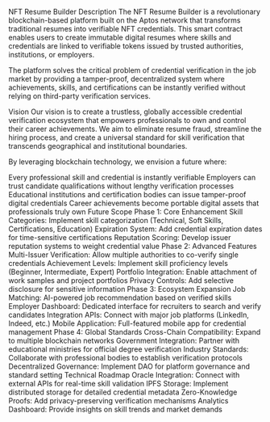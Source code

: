 NFT Resume Builder
Description
The NFT Resume Builder is a revolutionary blockchain-based platform built on the Aptos network that transforms traditional resumes into verifiable NFT credentials. This smart contract enables users to create immutable digital resumes where skills and credentials are linked to verifiable tokens issued by trusted authorities, institutions, or employers.

The platform solves the critical problem of credential verification in the job market by providing a tamper-proof, decentralized system where achievements, skills, and certifications can be instantly verified without relying on third-party verification services.

Vision
Our vision is to create a trustless, globally accessible credential verification ecosystem that empowers professionals to own and control their career achievements. We aim to eliminate resume fraud, streamline the hiring process, and create a universal standard for skill verification that transcends geographical and institutional boundaries.

By leveraging blockchain technology, we envision a future where:

Every professional skill and credential is instantly verifiable
Employers can trust candidate qualifications without lengthy verification processes
Educational institutions and certification bodies can issue tamper-proof digital credentials
Career achievements become portable digital assets that professionals truly own
Future Scope
Phase 1: Core Enhancement
Skill Categories: Implement skill categorization (Technical, Soft Skills, Certifications, Education)
Expiration System: Add credential expiration dates for time-sensitive certifications
Reputation Scoring: Develop issuer reputation systems to weight credential value
Phase 2: Advanced Features
Multi-Issuer Verification: Allow multiple authorities to co-verify single credentials
Achievement Levels: Implement skill proficiency levels (Beginner, Intermediate, Expert)
Portfolio Integration: Enable attachment of work samples and project portfolios
Privacy Controls: Add selective disclosure for sensitive information
Phase 3: Ecosystem Expansion
Job Matching: AI-powered job recommendation based on verified skills
Employer Dashboard: Dedicated interface for recruiters to search and verify candidates
Integration APIs: Connect with major job platforms (LinkedIn, Indeed, etc.)
Mobile Application: Full-featured mobile app for credential management
Phase 4: Global Standards
Cross-Chain Compatibility: Expand to multiple blockchain networks
Government Integration: Partner with educational ministries for official degree verification
Industry Standards: Collaborate with professional bodies to establish verification protocols
Decentralized Governance: Implement DAO for platform governance and standard setting
Technical Roadmap
Oracle Integration: Connect with external APIs for real-time skill validation
IPFS Storage: Implement distributed storage for detailed credential metadata
Zero-Knowledge Proofs: Add privacy-preserving verification mechanisms
Analytics Dashboard: Provide insights on skill trends and market demands
